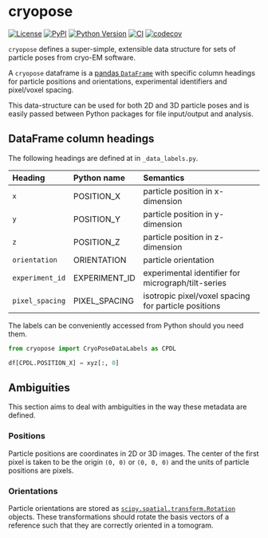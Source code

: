 # cryopose

[![License](https://img.shields.io/pypi/l/cryopose.svg?color=green)](https://github.com/teamtomo/cryopose/raw/main/LICENSE)
[![PyPI](https://img.shields.io/pypi/v/cryopose.svg?color=green)](https://pypi.org/project/cryopose)
[![Python Version](https://img.shields.io/pypi/pyversions/cryopose.svg?color=green)](https://python.org)
[![CI](https://github.com/teamtomo/cryopose/workflows/ci/badge.svg)](https://github.com/alisterburt/cryopose/actions)
[![codecov](https://codecov.io/gh/teamtomo/cryopose/branch/master/graph/badge.svg)](https://codecov.io/gh/teamtomo/cryopose)

`cryopose` defines a super-simple, extensible data structure for sets of particle poses from cryo-EM software.

A `cryopose` dataframe is a [pandas `DataFrame`](https://pandas.pydata.org/docs/) with specific column headings
for particle positions and orientations, experimental identifiers and pixel/voxel spacing.

This data-structure can be used for both 2D and 3D particle poses and is easily passed between
Python packages for file input/output and analysis.

## DataFrame column headings

The following headings are defined at in `_data_labels.py`.

| Heading         | Python name   | Semantics                                            |
|:----------------|:--------------|:-----------------------------------------------------|
| `x`             | POSITION_X    | particle position in x-dimension                     |
| `y`             | POSITION_Y    | particle position in y-dimension                     |
| `z`             | POSITION_Z    | particle position in z-dimension                     |
| `orientation`   | ORIENTATION   | particle orientation                                 |
| `experiment_id` | EXPERIMENT_ID | experimental identifier for micrograph/tilt-series   |
| `pixel_spacing` | PIXEL_SPACING | isotropic pixel/voxel spacing for particle positions |

The labels can be conveniently accessed from Python should you need them.

```python
from cryopose import CryoPoseDataLabels as CPDL

df[CPDL.POSITION_X] = xyz[:, 0]
```

## Ambiguities

This section aims to deal with ambiguities in the way these metadata are defined.

### Positions
Particle positions are coordinates in 2D or 3D images. The center of the first pixel is taken to be the origin `(0, 0)` or `(0, 0, 0)` and the units of particle positions are pixels.

### Orientations
Particle orientations are stored as
[`scipy.spatial.transform.Rotation`](https://docs.scipy.org/doc/scipy/reference/generated/scipy.spatial.transform.Rotation.html) objects.
These transformations should rotate the basis vectors of a reference such that they are correctly oriented in a tomogram.
